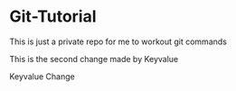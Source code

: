 # Git-Tutorial

This is just a private repo for me to workout git commands


This is the second change made by Keyvalue


Keyvalue Change

